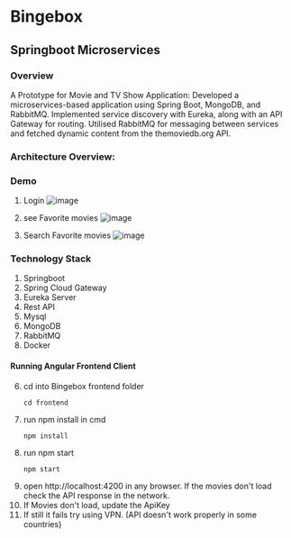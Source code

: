 # Bingebox
## Springboot Microservices
### Overview
A Prototype for Movie and TV Show Application: Developed a microservices-based application using Spring Boot, MongoDB, and RabbitMQ. Implemented service discovery with Eureka, along with an API Gateway for routing. Utilised RabbitMQ for messaging between services and fetched dynamic content from the themoviedb.org API.

### Architecture Overview:



### Demo
1. Login
![image](https://github.com/user-attachments/assets/7bbe2e23-b3f4-4eec-ac57-5520d8591b92)

2. see Favorite movies
![image](https://github.com/user-attachments/assets/064ab72c-a228-4df6-b230-f4331489f99e)

3. Search Favorite movies
![image](https://github.com/user-attachments/assets/f57aac41-c504-4b93-9f68-4994c47fa620)

### Technology Stack
1. Springboot
2. Spring Cloud Gateway
3. Eureka Server
4. Rest API
5. Mysql
6. MongoDB
7. RabbitMQ
8. Docker

#### Running Angular Frontend Client
6. cd into Bingebox frontend folder
   ```
   cd frontend
   ```
7. run npm install in cmd
   ```
   npm install
   ```
8. run npm start 
   ```
   npm start
   ```
9. open http://localhost:4200 in any browser. If the movies don't load check the API response in the network.
10. If Movies don't load, update the ApiKey
11. If still it fails try using VPN. (API doesn't work properly in some countries)
   
